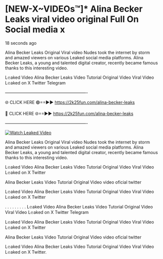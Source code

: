 # [NEW-X~VIDEOs™]* Alina Becker Leaks viral video original Full On Social media x

18 seconds ago

Alina Becker Leaks Original Viral video Nudes took the internet by storm and amazed viewers on various Leaked social media platforms. Alina Becker Leaks, a young and talented digital creator, recently became famous thanks to this interesting video.

L𝚎aked Video Alina Becker Leaks Video Tutorial Original Video Viral Video L𝚎aked on X Twitter Telegram

———————————————————-

🌐 CLICK HERE 🟢==►► https://2k25fun.com/alina-becker-leaks

🔴 CLICK HERE 🌐==►► https://2k25fun.com/alina-becker-leaks

———————————————————-

[![Watch Leaked Video](https://miro.medium.com/v2/resize:fit:828/format:webp/1*cilzJN44JGOrTw9NJCrNHA.gif "Watch Leaked Video")](https://2k25fun.com/alina-becker-leaks)

Alina Becker Leaks Original Viral video Nudes took the internet by storm and amazed viewers on various Leaked social media platforms. Alina Becker Leaks, a young and talented digital creator, recently became famous thanks to this interesting video.

L𝚎aked Video Alina Becker Leaks Video Tutorial Original Video Viral Video L𝚎aked on X Twitter

Alina Becker Leaks Video Tutorial Original Video video oficial twitter

L𝚎aked Video Alina Becker Leaks Video Tutorial Original Video Viral Video L𝚎aked on X Twitter

. . . . . . . . . L𝚎aked Video Alina Becker Leaks Video Tutorial Original Video Viral Video L𝚎aked on X Twitter Telegram

L𝚎aked Video Alina Becker Leaks Video Tutorial Original Video Viral Video L𝚎aked on X Twitter

Alina Becker Leaks Video Tutorial Original Video video oficial twitter

L𝚎aked Video Alina Becker Leaks Video Tutorial Original Video Viral Video L𝚎aked on X Twitter.